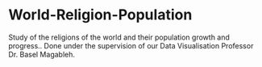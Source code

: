 # World-Religion-Population
Study of the religions of the world and their population growth and progress..
Done under the supervision of our Data Visualisation Professor Dr. Basel Magableh.

